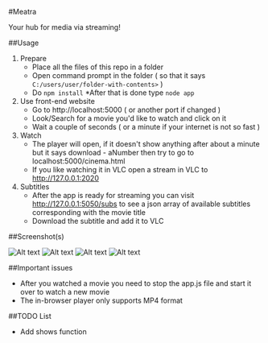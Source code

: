 #Meatra

Your hub for media via streaming!

##Usage

1. Prepare
	* Place all the files of this repo in a folder
	* Open command prompt in the folder ( so that it says `C:/users/user/folder-with-contents>` )
	* Do `npm install`
	*After that is done type `node app`
2. Use front-end website
	* Go to http://localhost:5000 ( or another port if changed )
	* Look/Search for a movie you'd like to watch and click on it
	* Wait a couple of seconds ( or a minute if your internet is not so fast )
3. Watch
	* The player will open, if it doesn't show anything after about a minute but it says download - aNumber then try to go to localhost:5000/cinema.html
	* If you like watching it in VLC open a stream in VLC to http://127.0.0.1:2020
4. Subtitles
	* After the app is ready for streaming you can visit http://127.0.0.1:5050/subs to see a json array of available subtitles corresponding with the movie title
	* Download the subtitle and add it to VLC

##Screenshot(s)

![Alt text](/screenshots/1.jpg?raw=true "Main Interface")
![Alt text](/screenshots/2.jpg?raw=true "Search by menu results")
![Alt text](/screenshots/3.jpg?raw=true "Search bar/Manual torrent streamer/To Watch/Watched")
![Alt text](/screenshots/4.jpg?raw=true "Search results")

##Important issues

- After you watched a movie you need to stop the app.js file and start it over to watch a new movie
- The in-browser player only supports MP4 format

##TODO List

- Add shows function
